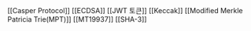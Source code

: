 [[Casper Protocol]]
[[ECDSA]]
[[JWT 토큰]]
[[Keccak]]
[[Modified Merkle Patricia Trie(MPT)]]
[[MT19937]]
[[SHA-3]]

